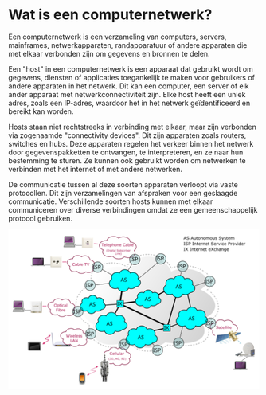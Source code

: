 # Wat is een computernetwerk?

Een computernetwerk is een verzameling van computers, servers, mainframes, netwerkapparaten, randapparatuur of andere apparaten die met elkaar verbonden zijn om gegevens en bronnen te delen.

Een "host" in een computernetwerk is een apparaat dat gebruikt wordt om gegevens, diensten of applicaties toegankelijk te maken voor gebruikers of andere apparaten in het netwerk. Dit kan een computer, een server of elk ander apparaat met netwerkconnectiviteit zijn. Elke host heeft een uniek adres, zoals een IP-adres, waardoor het in het netwerk geïdentificeerd en bereikt kan worden.

Hosts staan niet rechtstreeks in verbinding met elkaar, maar zijn verbonden via zogenaamde "connectivity devices". Dit zijn apparaten zoals routers, switches en hubs. Deze apparaten regelen het verkeer binnen het netwerk door gegevenspakketten te ontvangen, te interpreteren, en ze naar hun bestemming te sturen. Ze kunnen ook gebruikt worden om netwerken te verbinden met het internet of met andere netwerken.

De communicatie tussen al deze soorten apparaten verloopt via vaste protocollen. Dit zijn verzamelingen van afspraken voor een geslaagde communicatie. Verschillende soorten hosts kunnen met elkaar communiceren over diverse verbindingen omdat ze een gemeenschappelijk protocol gebruiken.

![structuur internet](./images/Structure_of_the_Internet.svg)
